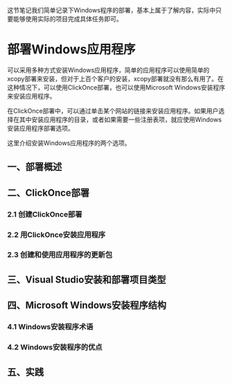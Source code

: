 这节笔记我们简单记录下Windows程序的部署，基本上属于了解内容，实际中只要能够使用实际的项目完成具体任务即可。

# 部署Windows应用程序 #

可以采用多种方式安装Windows应用程序，简单的应用程序可以使用简单的xcopy部署来安装，但对于上百个客户的安装，xcopy部署就没有那么有用了。在这种情况下，可以使用ClickOnce部署，也可以使用Microsoft Windows安装程序来安装应用程序。

在ClickOnce部署中，可以通过单击某个网站的链接来安装应用程序。如果用户选择在其中安装应用程序的目录，或者如果需要一些注册表项，就应使用Windows安装应用程序部署选项。

这里介绍安装Windows应用程序的两个选项。

## 一、部署概述 ##

## 二、ClickOnce部署 ##

### 2.1 创建ClickOnce部署

### 2.2 用ClickOnce安装应用程序

### 2.3 创建和使用应用程序的更新包

## 三、Visual Studio安装和部署项目类型 ##

## 四、Microsoft Windows安装程序结构 ##

### 4.1 Windows安装程序术语

### 4.2 Windows安装程序的优点

## 五、实践 ##
